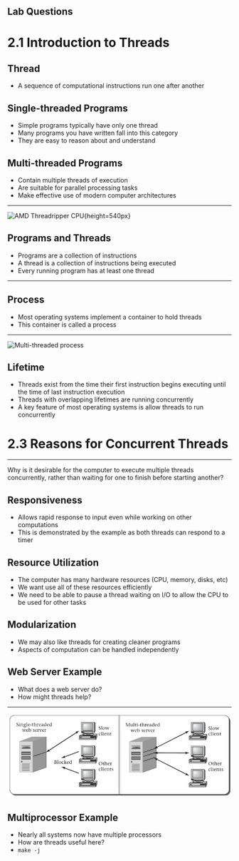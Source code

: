 Lab Questions
-------------

2.1 Introduction to Threads
===========================

Thread
------

- A sequence of computational instructions run one after another

Single-threaded Programs
------------------------

- Simple programs typically have only one thread
- Many programs you have written fall into this category
- They are easy to reason about and understand

Multi-threaded Programs
-----------------------

- Contain multiple threads of execution
- Are suitable for parallel processing tasks
- Make effective use of modern computer architectures

---

![AMD Threadripper CPU](https://upload.wikimedia.org/wikipedia/commons/3/35/AMD_Threadripper.svg){height=540px}

Programs and Threads
--------------------

- Programs are a collection of instructions
- A thread is a collection of instructions being executed
- Every running program has at least one thread

---

Process
-------

- Most operating systems implement a container to hold threads
- This container is called a process

---

![Multi-threaded process](https://upload.wikimedia.org/wikipedia/commons/a/a5/Multithreaded_process.svg)

Lifetime
--------

- Threads exist from the time their first instruction begins executing until the time of last instruction execution
- Threads with overlapping lifetimes are running concurrently
- A key feature of most operating systems is allow threads to run concurrently

2.3 Reasons for Concurrent Threads
==================================

---

Why is it desirable for the computer to execute multiple threads concurrently, rather than waiting for one to finish before starting another?

Responsiveness
--------------

- Allows rapid response to input even while working on other computations
- This is demonstrated by the example as both threads can respond to a timer

Resource Utilization
--------------------

- The computer has many hardware resources (CPU, memory, disks, etc)
- We want use all of these resources efficiently
- We need to be able to pause a thread waiting on I/O to allow the CPU to be used for other tasks

Modularization
-------------

- We may also like threads for creating cleaner programs
- Aspects of computation can be handled independently

Web Server Example
------------------

- What does a web server do?
- How might threads help?

---

![Web servers](media/2-5.png)

Multiprocessor Example
----------------------

- Nearly all systems now have multiple processors
- How are threads useful here?
- `make -j`
